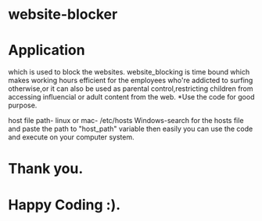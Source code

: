 # website-blocker

# Application 
 which is used to block the websites. website_blocking is time bound 
 which makes working hours efficient for the employees who're addicted to surfing otherwise,or it 
 can also be used as parental control,restricting children from accessing influencial or adult content from the web. 
 *Use the code for good purpose. 


host file path-
linux or mac- /etc/hosts
Windows-search for the hosts file and paste the path to "host_path" variable then easily you can use the code and execute on
your computer system.


# Thank you. 
# Happy Coding :).
